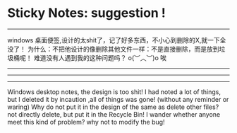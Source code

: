 # Sticky Notes: suggestion !

***  
windows 桌面便签,设计的太shit了，记了好多东西，不小心到删除的X,就一下全没了！
为什么：不把他设计的像删除其他文件一样：不是直接删除，而是放到垃圾桶呢！ 难道没有人遇到我的这种问题吗？ o(︶︿︶)o 唉
***   

***
***

Windows desktop notes, the design is too shit!
I had noted a lot of things, but I deleted it by incaution ,all of things was gone! (without any reminder  or waring)
Why do not put it in the design of the same as delete other files?
 not directly delete, but put it in the Recycle Bin!
I wander whether anyone meet  this kind of problem? 
why not to modify the bug!
